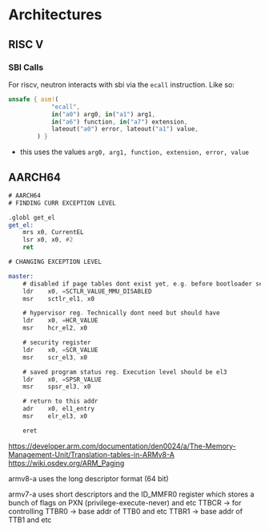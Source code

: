 # Architectures

## RISC V

### SBI Calls

For riscv, neutron interacts with sbi via the `ecall` instruction. Like so:

```rust
unsafe { asm!(
            "ecall",
            in("a0") arg0, in("a1") arg1,
            in("a6") function, in("a7") extension,
            lateout("a0") error, lateout("a1") value,
        ) }
```

- this uses the values `arg0, arg1, function, extension, error, value`

## AARCH64

```asm
# AARCH64
# FINDING CURR EXCEPTION LEVEL

.globl get_el
get_el:
    mrs x0, CurrentEL
    lsr x0, x0, #2
    ret

# CHANGING EXCEPTION LEVEL

master:
    # disabled if page tables dont exist yet, e.g. before bootloader sets it up
    ldr    x0, =SCTLR_VALUE_MMU_DISABLED
    msr    sctlr_el1, x0        

    # hypervisor reg. Technically dont need but should have
    ldr    x0, =HCR_VALUE
    msr    hcr_el2, x0

    # security register
    ldr    x0, =SCR_VALUE
    msr    scr_el3, x0

    # saved program status reg. Execution level should be el3
    ldr    x0, =SPSR_VALUE
    msr    spsr_el3, x0

    # return to this addr
    adr    x0, el1_entry        
    msr    elr_el3, x0

    eret                
```

<https://developer.arm.com/documentation/den0024/a/The-Memory-Management-Unit/Translation-tables-in-ARMv8-A>
<https://wiki.osdev.org/ARM_Paging>

armv8-a uses the long descriptor format (64 bit)

armv7-a uses short descriptors and the ID_MMFR0 register
which stores a bunch of flags on PXN (privilege-execute-never) and etc
TTBCR -> for controlling
TTBR0 -> base addr of TTB0 and etc
TTBR1 -> base addr of TTB1 and etc
